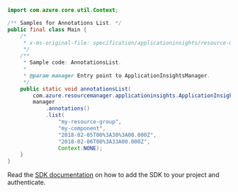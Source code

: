 ```java
import com.azure.core.util.Context;

/** Samples for Annotations List. */
public final class Main {
    /*
     * x-ms-original-file: specification/applicationinsights/resource-manager/Microsoft.Insights/stable/2015-05-01/examples/AnnotationsList.json
     */
    /**
     * Sample code: AnnotationsList.
     *
     * @param manager Entry point to ApplicationInsightsManager.
     */
    public static void annotationsList(
        com.azure.resourcemanager.applicationinsights.ApplicationInsightsManager manager) {
        manager
            .annotations()
            .list(
                "my-resource-group",
                "my-component",
                "2018-02-05T00%3A30%3A00.000Z",
                "2018-02-06T00%3A33A00.000Z",
                Context.NONE);
    }
}
```

Read the [SDK documentation](https://github.com/Azure/azure-sdk-for-java/blob/azure-resourcemanager-applicationinsights_1.0.0-beta.4/sdk/applicationinsights/azure-resourcemanager-applicationinsights/README.md) on how to add the SDK to your project and authenticate.
